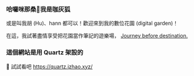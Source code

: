 ### 哈囉咪那桑👋我是咖灰狐

或是叫我胡 (Hu)、hann 都可以！歡迎來到我的數位花園 (digital garden)！

在這，我試著盡情享受把花園當作筆記的遊樂場， [Journey before destination.](https://aliabdaal.com/journey-before-destination/)

### 這個網站是用 Quartz 架設的

🔗 試試看吧 https://quartz.jzhao.xyz/
